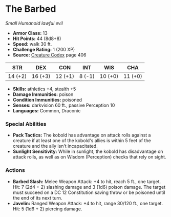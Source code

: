 # The Barbed

*Small* *Humanoid* *lawful evil*

- **Armor Class:** 13
- **Hit Points:** 44 (8d8+8)
- **Speed:** walk 30 ft.
- **Challenge Rating:** 1 (200 XP)
- **Source:** [Creature Codex](https://koboldpress.com/kpstore/product/creature-codex-for-5th-edition-dnd) page 406

| STR | DEX | CON | INT | WIS | CHA |
| --- | --- | --- | --- | --- | --- |
| 14 (+2) | 16 (+3) | 12 (+1) | 8 (-1) | 10 (+0) | 11 (+0) |

- **Skills:** athletics +4, stealth +5
- **Damage Immunities:** poison
- **Condition Immunities:** poisoned
- **Senses:** darkvision 60 ft., passive Perception 10
- **Languages:** Common, Draconic
### Special Abilities
- **Pack Tactics:** The kobold has advantage on attack rolls against a creature if at least one of the kobold's allies is within 5 feet of the creature and the ally isn't incapacitated.
- **Sunlight Sensitivity:** While in sunlight, the kobold has disadvantage on attack rolls, as well as on Wisdom (Perception) checks that rely on sight.
### Actions
- **Barbed Slash:** Melee Weapon Attack: +4 to hit, reach 5 ft., one target. Hit: 7 (2d4 + 2) slashing damage and 3 (1d6) poison damage. The target must succeed on a DC 12 Constitution saving throw or be poisoned until the end of its next turn.
- **Javelin:** Ranged Weapon Attack: +4 to hit, range 30/120 ft., one target. Hit: 5 (1d6 + 2) piercing damage.


